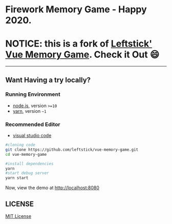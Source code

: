 # Firework Memory Game - Happy 2020.

# **NOTICE: this is a fork of [Leftstick' Vue Memory Game](https://github.com/leftstick/vue-memory-game). Check it Out :smile:**

---

## Want Having a try locally?

### Running Environment

- [node.js](https://nodejs.org/en/), version `>=10`
- [yarn](https://classic.yarnpkg.com/lang/en/), version `~1`

### Recommended Editor

- [visual studio code](https://code.visualstudio.com/)

```bash
#cloning code
git clone https://github.com/leftstick/vue-memory-game.git
cd vue-memory-game

#install dependencies
yarn
#start debug server
yarn start
```

Now, view the demo at [http://localhost:8080](http://localhost:8080)

## LICENSE

[MIT License](https://raw.githubusercontent.com/leftstick/vue-memory-game/master/LICENSE)
